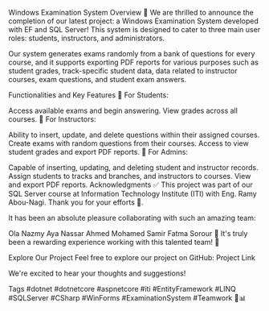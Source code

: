Windows Examination System
Overview
🚀 We are thrilled to announce the completion of our latest project: a Windows Examination System developed with EF and SQL Server! This system is designed to cater to three main user roles: students, instructors, and administrators.

Our system generates exams randomly from a bank of questions for every course, and it supports exporting PDF reports for various purposes such as student grades, track-specific student data, data related to instructor courses, exam questions, and student exam answers.

Functionalities and Key Features
🌟 For Students:

Access available exams and begin answering.
View grades across all courses.
🌟 For Instructors:

Ability to insert, update, and delete questions within their assigned courses.
Create exams with random questions from their courses.
Access to view student grades and export PDF reports.
🌟 For Admins:

Capable of inserting, updating, and deleting student and instructor records.
Assign students to tracks and branches, and instructors to courses.
View and export PDF reports.
Acknowledgments
✅ This project was part of our SQL Server course at Information Technology Institute (ITI) with Eng. Ramy Abou-Nagi. Thank you for your efforts 🙏.

It has been an absolute pleasure collaborating with such an amazing team:

Ola Nazmy
Aya Nassar
Ahmed Mohamed Samir
Fatma Sorour
🌟 It's truly been a rewarding experience working with this talented team! 🌟

Explore Our Project
Feel free to explore our project on GitHub: Project Link

We're excited to hear your thoughts and suggestions!

Tags
#dotnet #dotnetcore #aspnetcore #iti #EntityFramework #LINQ #SQLServer #CSharp #WinForms #ExaminationSystem #Teamwork 🚀📊
